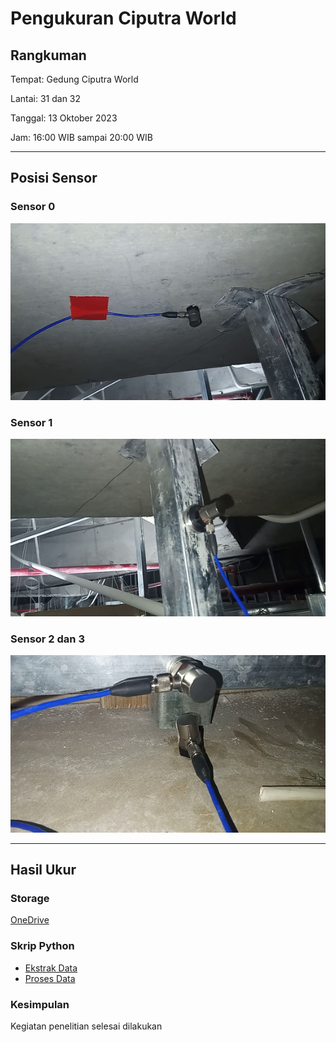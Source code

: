 # Pengukuran Ciputra World

## Rangkuman

Tempat: Gedung Ciputra World

Lantai: 31 dan 32

Tanggal: 13 Oktober 2023

Jam: 16:00 WIB sampai 20:00 WIB

---

## Posisi Sensor

### Sensor 0

![](images/sensor0.png)

### Sensor 1

![](images/sensor1.png)

### Sensor 2 dan 3

![](images/sensor23.png)

---

## Hasil Ukur

### Storage

[OneDrive](https://1drv.ms/f/s!AqmTvtU649UXhqdle-mpDXsV8S_2pw?e=WKJ3yN)

### Skrip Python

- [Ekstrak Data](https://github.com/VibrasticLab/General_Projects/blob/main/JLL_CWO_Okt_2023/extractdata_nidaq.ipynb)
- [Proses Data](https://github.com/VibrasticLab/General_Projects/blob/main/JLL_CWO_Okt_2023/data_process.ipynb)

### Kesimpulan

Kegiatan penelitian selesai dilakukan

